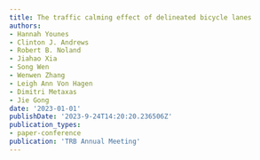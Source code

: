 ```yaml
---
title: The traffic calming effect of delineated bicycle lanes
authors:
- Hannah Younes
- Clinton J. Andrews
- Robert B. Noland
- Jiahao Xia
- Song Wen
- Wenwen Zhang
- Leigh Ann Von Hagen
- Dimitri Metaxas
- Jie Gong
date: '2023-01-01'
publishDate: '2023-9-24T14:20:20.236506Z'
publication_types:
- paper-conference
publication: 'TRB Annual Meeting'
---
```

